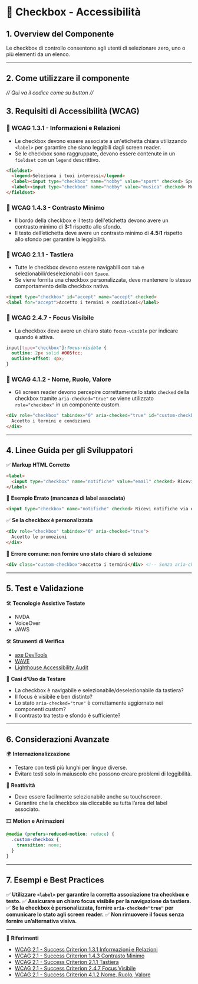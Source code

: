 # 📌 Checkbox  - Accessibilità

## 1. Overview del Componente

Le checkbox di controllo consentono agli utenti di selezionare zero, uno o più elementi da un elenco.

---
## 2. Come utilizzare il componente

*// Quì va il codice come su button //*

## 3. Requisiti di Accessibilità (WCAG)

### 🔹 WCAG 1.3.1 - Informazioni e Relazioni
- Le checkbox devono essere associate a un'etichetta chiara utilizzando `<label>` per garantire che siano leggibili dagli screen reader.
- Se le checkbox sono raggruppate, devono essere contenute in un `fieldset` con un `legend` descrittivo.

```html
<fieldset>
  <legend>Seleziona i tuoi interessi</legend>
  <label><input type="checkbox" name="hobby" value="sport" checked> Sport</label>
  <label><input type="checkbox" name="hobby" value="musica" checked> Musica</label>
</fieldset>
```

### 🔹 WCAG 1.4.3 - Contrasto Minimo
- Il bordo della checkbox e il testo dell'etichetta devono avere un contrasto minimo di **3:1** rispetto allo sfondo.
- Il testo dell’etichetta deve avere un contrasto minimo di **4.5:1** rispetto allo sfondo per garantire la leggibilità.

### 🔹 WCAG 2.1.1 - Tastiera
- Tutte le checkbox devono essere navigabili con `Tab` e selezionabili/deselezionabili con `Space`.
- Se viene fornita una checkbox personalizzata, deve mantenere lo stesso comportamento della checkbox nativa.

```html
<input type="checkbox" id="accept" name="accept" checked>
<label for="accept">Accetto i termini e condizioni</label>
```

### 🔹 WCAG 2.4.7 - Focus Visibile
- La checkbox deve avere un chiaro stato `focus-visible` per indicare quando è attiva.

```css
input[type="checkbox"]:focus-visible {
  outline: 2px solid #005fcc;
  outline-offset: 4px;
}
```

### 🔹 WCAG 4.1.2 - Nome, Ruolo, Valore
- Gli screen reader devono percepire correttamente lo stato `checked` della checkbox tramite `aria-checked="true"` se viene utilizzato `role="checkbox"` in un componente custom.

```html
<div role="checkbox" tabindex="0" aria-checked="true" id="custom-checkbox">
  Accetto i termini e condizioni
</div>
```

---

## 4. Linee Guida per gli Sviluppatori

✅ **Markup HTML Corretto**
```html
<label>
  <input type="checkbox" name="notifiche" value="email" checked> Ricevi notifiche via email
</label>
```

🚫 **Esempio Errato (mancanza di label associata)**
```html
<input type="checkbox" name="notifiche" checked> Ricevi notifiche via email <!-- Non associato correttamente -->
```

✅ **Se la checkbox è personalizzata**
```html
<div role="checkbox" tabindex="0" aria-checked="true">
  Accetto le promozioni
</div>
```

🚫 **Errore comune: non fornire uno stato chiaro di selezione**
```html
<div class="custom-checkbox">Accetto i termini</div> <!-- Senza aria-checked -->
```

---

## 5. Test e Validazione

🛠 **Tecnologie Assistive Testate**
- NVDA
- VoiceOver
- JAWS

🛠 **Strumenti di Verifica**
- [axe DevTools](https://www.deque.com/axe/)
- [WAVE](https://wave.webaim.org/)
- [Lighthouse Accessibility Audit](https://developers.google.com/web/tools/lighthouse/)

🎯 **Casi d’Uso da Testare**
- La checkbox è navigabile e selezionabile/deselezionabile da tastiera?
- Il focus è visibile e ben distinto?
- Lo stato `aria-checked="true"` è correttamente aggiornato nei componenti custom?
- Il contrasto tra testo e sfondo è sufficiente?

---

## 6. Considerazioni Avanzate

🌍 **Internazionalizzazione**
- Testare con testi più lunghi per lingue diverse.
- Evitare testi solo in maiuscolo che possono creare problemi di leggibilità.

📱 **Reattività**
- Deve essere facilmente selezionabile anche su touchscreen.
- Garantire che la checkbox sia cliccabile su tutta l’area del label associato.

🎞 **Motion e Animazioni**
```css
@media (prefers-reduced-motion: reduce) {
  .custom-checkbox {
    transition: none;
  }
}
```

---

## 7. Esempi e Best Practices
✅ **Utilizzare `<label>` per garantire la corretta associazione tra checkbox e testo.**
✅ **Assicurare un chiaro focus visibile per la navigazione da tastiera.**
✅ **Se la checkbox è personalizzata, fornire `aria-checked="true"` per comunicare lo stato agli screen reader.**
✅ **Non rimuovere il focus senza fornire un’alternativa visiva.**

---

📌 **Riferimenti**
- [WCAG 2.1 - Success Criterion 1.3.1 Informazioni e Relazioni](https://www.w3.org/TR/WCAG21/#info-and-relationships)
- [WCAG 2.1 - Success Criterion 1.4.3 Contrasto Minimo](https://www.w3.org/TR/WCAG21/#contrast-minimum)
- [WCAG 2.1 - Success Criterion 2.1.1 Tastiera](https://www.w3.org/TR/WCAG21/#keyboard)
- [WCAG 2.1 - Success Criterion 2.4.7 Focus Visibile](https://www.w3.org/TR/WCAG21/#focus-visible)
- [WCAG 2.1 - Success Criterion 4.1.2 Nome, Ruolo, Valore](https://www.w3.org/TR/WCAG21/#name-role-value)